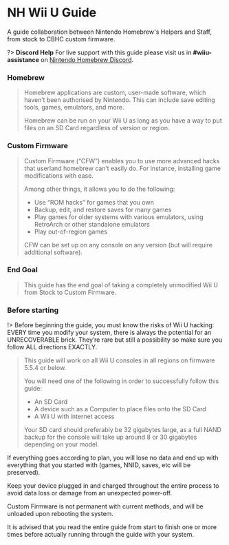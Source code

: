 # NH Wii U Guide

A guide collaboration between Nintendo Homebrew's Helpers and Staff, from stock to CBHC custom firmware.

?> **Discord Help**
For live support with this guide please visit us in **#wiiu-assistance** on [Nintendo Homebrew Discord](https://discord.gg/C29hYvh).

### Homebrew

> Homebrew applications are custom, user-made software, which haven’t been authorised by Nintendo. This can include save editing tools, games, emulators, and more.
>
> Homebrew can be run on your Wii U as long as you have a way to put files on an SD Card regardless of version or region.

### Custom Firmware

> Custom Firmware (“CFW”) enables you to use more advanced hacks that userland homebrew can’t easily do. For instance, installing game modifications with ease.
>
>
> Among other things, it allows you to do the following:
> * Use “ROM hacks” for games that you own
> * Backup, edit, and restore saves for many games
> * Play games for older systems with various emulators, using RetroArch or other standalone emulators
> * Play out-of-region games
>
> CFW can be set up on any console on any version (but will require additional software).
### End Goal

> This guide has the end goal of taking a completely unmodified Wii U from Stock to Custom Firmware.

### Before starting

!> Before beginning the guide, you must know the risks of Wii U hacking: EVERY time you modify your system, there is always the potential for an UNRECOVERABLE brick. They’re rare but still a possibility so make sure you follow ALL directions EXACTLY.
>
> This guide will work on all Wii U consoles in all regions on firmware 5.5.4 or below.
>
> You will need one of the following in order to successfully follow this guide:
>
> - An SD Card
> - A device such as a Computer to place files onto the SD Card
> - A Wii U with internet access
>
> Your SD card should preferably be 32 gigabytes large, as a full NAND backup for the console will take up around 8 or 30 gigabytes depending on your model.

If everything goes according to plan, you will lose no data and end up with everything that you started with (games, NNID, saves, etc will be preserved).

Keep your device plugged in and charged throughout the entire process to avoid data loss or damage from an unexpected power-off.

Custom Firmware is not permanent with current methods, and will be unloaded upon rebooting the system.

It is advised that you read the entire guide from start to finish one or more times before actually running through the guide with your system.
